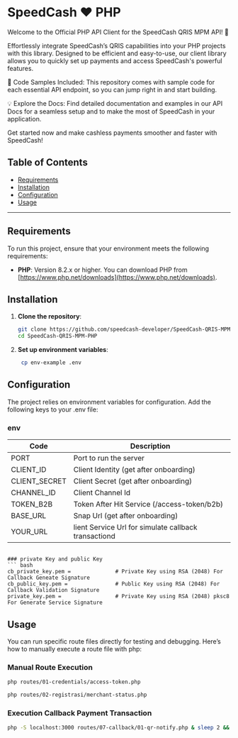 # SpeedCash ❤️ PHP
Welcome to the Official PHP API Client for the SpeedCash QRIS MPM API! 🚀

Effortlessly integrate SpeedCash’s QRIS capabilities into your PHP projects with this library. Designed to be efficient and easy-to-use, our client library allows you to quickly set up payments and access SpeedCash's powerful features.

📂 Code Samples Included: This repository comes with sample code for each essential API endpoint, so you can jump right in and start building.

💡 Explore the Docs: Find detailed documentation and examples in our API Docs for a seamless setup and to make the most of SpeedCash in your application.

Get started now and make cashless payments smoother and faster with SpeedCash!


## Table of Contents
- [Requirements](#requirements)
- [Installation](#installation)
- [Configuration](#configuration)
- [Usage](#usage)

---

## Requirements

To run this project, ensure that your environment meets the following requirements:

- **PHP**: Version 8.2.x or higher. You can download PHP from [https://www.php.net/downloads](https://www.php.net/downloads).

## Installation

1. **Clone the repository**:
   ```bash
   git clone https://github.com/speedcash-developer/SpeedCash-QRIS-MPM-PHP
   cd SpeedCash-QRIS-MPM-PHP
   ```
2. **Set up environment variables**:
   ```bash
    cp env-example .env
   ```

## Configuration
The project relies on environment variables for configuration. Add the following keys to your .env file:

### env

| Code                  | Description                                          | 
| --------------------- | ---------------------------------------------------- | 
| PORT                  | Port to run the server                               | 
| CLIENT_ID             | Client Identity (get after onboarding)               | 
| CLIENT_SECRET         | Client Secret (get after onboarding)                 | 
| CHANNEL_ID            | Client Channel Id                                    | 
| TOKEN_B2B             | Token After Hit Service (/access-token/b2b)          |                             
| BASE_URL              | Snap Url (get after onboarding)                      |                                    
| YOUR_URL              | lient Service Url for simulate callback transactiond |      
```

### private Key and public Key
``` bash
cb_private_key.pem =              # Private Key using RSA (2048) For Callback Geneate Signature 
cb_public_key.pem =               # Public Key using RSA (2048) For Callback Validation Signature 
private_key.pem =                 # Private Key using RSA (2048) pksc8 For Generate Service Signature 
```

## Usage
You can run specific route files directly for testing and debugging. Here’s how to manually execute a route file with php:

### Manual Route Execution
``` bash
php routes/01-credentials/access-token.php
```
``` bash
php routes/02-registrasi/merchant-status.php
```

### Execution Callback Payment Transaction

``` bash
php -S localhost:3000 routes/07-callback/01-qr-notify.php & sleep 2 && php routes/07-callback/01-qr-notify.php; kill $!
```
